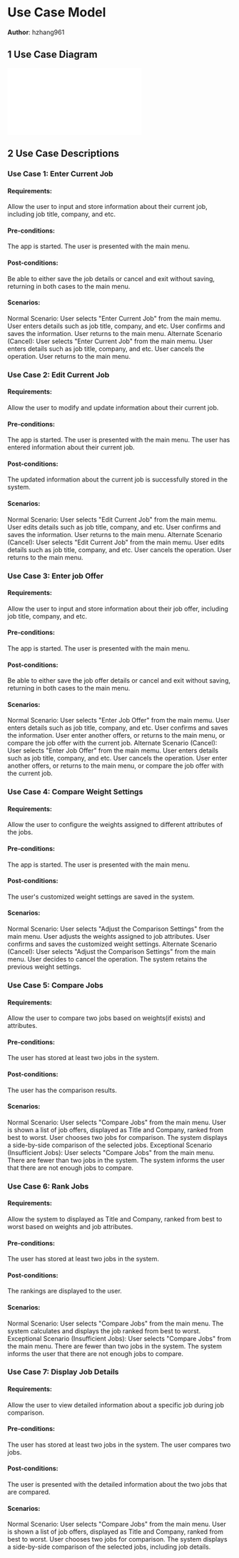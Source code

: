 # Use Case Model

**Author**: hzhang961

## 1 Use Case Diagram

![](use_case_diagram.pdf)

## 2 Use Case Descriptions
### Use Case 1: Enter Current Job
#### Requirements:
Allow the user to input and store information about their current job, including job title, company, and etc.
#### Pre-conditions:
The app is started. The user is presented with the main menu.
#### Post-conditions:
Be able to either save the job details or cancel and exit without saving, returning in both cases to the main menu.
#### Scenarios:
Normal Scenario:
User selects "Enter Current Job" from the main memu.
User enters details such as job title, company, and etc.
User confirms and saves the information.
User returns to the main menu.
Alternate Scenario (Cancel):
User selects "Enter Current Job" from the main memu.
User enters details such as job title, company, and etc.
User cancels the operation.
User returns to the main menu.

### Use Case 2: Edit Current Job
#### Requirements:
Allow the user to modify and update information about their current job.
#### Pre-conditions:
The app is started. The user is presented with the main menu. The user has entered information about their current job.
#### Post-conditions:
The updated information about the current job is successfully stored in the system.
#### Scenarios:
Normal Scenario:
User selects "Edit Current Job" from the main memu.
User edits details such as job title, company, and etc.
User confirms and saves the information.
User returns to the main menu.
Alternate Scenario (Cancel):
User selects "Edit Current Job" from the main memu.
User edits details such as job title, company, and etc.
User cancels the operation.
User returns to the main menu.

### Use Case 3: Enter job Offer
#### Requirements:
Allow the user to input and store information about their job offer, including job title, company, and etc.
#### Pre-conditions:
The app is started. The user is presented with the main menu.
#### Post-conditions:
Be able to either save the job offer details or cancel and exit without saving, returning in both cases to the main menu.
#### Scenarios:
Normal Scenario:
User selects "Enter Job Offer" from the main memu.
User enters details such as job title, company, and etc.
User confirms and saves the information.
User enter another offers, or returns to the main menu, or compare the job offer with the current job.
Alternate Scenario (Cancel):
User selects "Enter Job Offer" from the main memu.
User enters details such as job title, company, and etc.
User cancels the operation.
User enter another offers, or returns to the main menu, or compare the job offer with the current job.

### Use Case 4: Compare Weight Settings
#### Requirements:
Allow the user to configure the weights assigned to different attributes of the jobs.
#### Pre-conditions:
The app is started. The user is presented with the main menu.
#### Post-conditions:
The user's customized weight settings are saved in the system.
#### Scenarios:
Normal Scenario:
User selects "Adjust the Comparison Settings" from the main menu.
User adjusts the weights assigned to job attributes.
User confirms and saves the customized weight settings.
Alternate Scenario (Cancel):
User selects "Adjust the Comparison Settings" from the main menu.
User decides to cancel the operation.
The system retains the previous weight settings.

### Use Case 5: Compare Jobs
#### Requirements:
Allow the user to compare two jobs based on weights(if exists) and attributes.
#### Pre-conditions:
The user has stored at least two jobs in the system.
#### Post-conditions:
The user has the comparison results.
#### Scenarios:
Normal Scenario:
User selects "Compare Jobs" from the main menu.
User is shown a list of job offers, displayed as Title and Company, ranked from best to worst.
User chooses two jobs for comparison.
The system displays a side-by-side comparison of the selected jobs.
Exceptional Scenario (Insufficient Jobs):
User selects "Compare Jobs" from the main menu.
There are fewer than two jobs in the system.
The system informs the user that there are not enough jobs to compare.

### Use Case 6: Rank Jobs
#### Requirements:
Allow the system to displayed as Title and Company, ranked from best to worst based on weights and job attributes.
#### Pre-conditions:
The user has stored at least two jobs in the system.
#### Post-conditions:
The rankings are displayed to the user.
#### Scenarios:
Normal Scenario:
User selects "Compare Jobs" from the main menu.
The system calculates and displays the job ranked from best to worst.
Exceptional Scenario (Insufficient Jobs):
User selects "Compare Jobs" from the main menu.
There are fewer than two jobs in the system.
The system informs the user that there are not enough jobs to compare.

### Use Case 7: Display Job Details
#### Requirements:
Allow the user to view detailed information about a specific job during job comparison.
#### Pre-conditions:
The user has stored at least two jobs in the system. The user compares two jobs.
#### Post-conditions:
The user is presented with the detailed information about the two jobs that are compared.
#### Scenarios:
Normal Scenario:
User selects "Compare Jobs" from the main menu.
User is shown a list of job offers, displayed as Title and Company, ranked from best to worst.
User chooses two jobs for comparison.
The system displays a side-by-side comparison of the selected jobs, including job details.